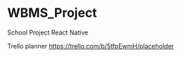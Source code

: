 # WBMS_Project
School Project React Native

Trello planner https://trello.com/b/5tfpEwmH/placeholder 
